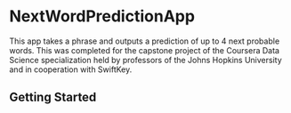 # NextWordPredictionApp
This app takes a phrase and outputs a prediction of up to 4 next probable words. This was completed for the capstone project of the Coursera Data Science specialization held by professors of the Johns Hopkins University and in cooperation with SwiftKey.

## Getting Started

